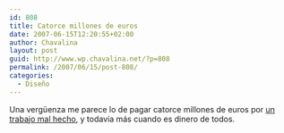 ```yaml
---
id: 808
title: Catorce millones de euros
date: 2007-06-15T12:20:55+02:00
author: Chavalina
layout: post
guid: http://www.wp.chavalina.net/?p=808
permalink: /2007/06/15/post-808/
categories:
  - Diseño
---
```

Una verg&uuml;enza me parece lo de pagar catorce millones de euros por <a href="http://www.congreso.es/portal/page/portal/Congreso/Congreso" target="_blank">un trabajo mal hecho</a>, y todav&iacute;a más cuando es dinero de todos.